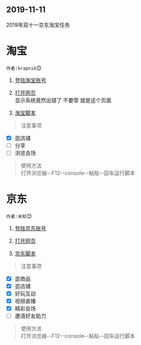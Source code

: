 ## 2019-11-11
2019年双十一京东淘宝任务


# 淘宝  
`作者:krapnik`:blush:

1. [登陆淘宝账号](https://main.m.taobao.com/mytaobao/index.html)  

2. [打开网页](https://market.m.taobao.com/app/tb-source-app/campaign/pages/index)  
显示系统竟然出错了 不要管 就是这个页面  

3. [淘宝脚本](/天猫喵币脚本.txt)  

> 注意事项  
- [x] 逛店铺  
- [ ] 分享  
- [ ] 浏览会场  

> 使用方法  
打开浏览器--F12--console--粘贴--回车运行脚本  

# 京东
`作者:未知`:blush:

1. [登陆京东账号](https://www.jd.com/)  

2. [打开网页](https://happy.m.jd.com/babelDiy/GZWVJFLMXBQVEBDQZWMY/XJf8bH6oXDWSgS91daDJzXh9bU7/index.html#/failback)  

3. [京东脚本](/京东养红包脚本.txt)  

> 注意事项  
- [x] 逛商品  
- [x] 逛店铺    
- [x] 好玩互动  
- [x] 视频直播  
- [x] 精彩会场 
- [ ] 邀请好友助力  

> 使用方法  
打开浏览器--F12--console--粘贴--回车运行脚本
